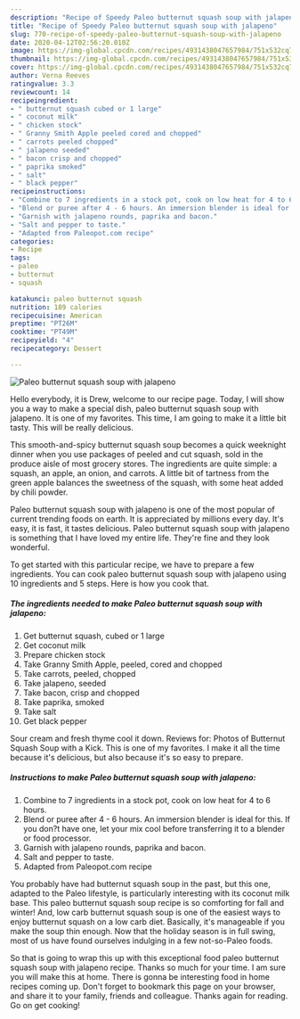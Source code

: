 ```yaml
---
description: "Recipe of Speedy Paleo butternut squash soup with jalapeno"
title: "Recipe of Speedy Paleo butternut squash soup with jalapeno"
slug: 770-recipe-of-speedy-paleo-butternut-squash-soup-with-jalapeno
date: 2020-04-12T02:56:20.010Z
image: https://img-global.cpcdn.com/recipes/4931438047657984/751x532cq70/paleo-butternut-squash-soup-with-jalapeno-recipe-main-photo.jpg
thumbnail: https://img-global.cpcdn.com/recipes/4931438047657984/751x532cq70/paleo-butternut-squash-soup-with-jalapeno-recipe-main-photo.jpg
cover: https://img-global.cpcdn.com/recipes/4931438047657984/751x532cq70/paleo-butternut-squash-soup-with-jalapeno-recipe-main-photo.jpg
author: Verna Reeves
ratingvalue: 3.3
reviewcount: 14
recipeingredient:
- " butternut squash cubed or 1 large"
- " coconut milk"
- " chicken stock"
- " Granny Smith Apple peeled cored and chopped"
- " carrots peeled chopped"
- " jalapeno seeded"
- " bacon crisp and chopped"
- " paprika smoked"
- " salt"
- " black pepper"
recipeinstructions:
- "Combine to 7 ingredients in a stock pot, cook on low heat for 4 to 6 hours."
- "Blend or puree after 4 - 6 hours. An immersion blender is ideal for this. If you don?t have one, let your mix cool before transferring it to a blender or food processor."
- "Garnish with jalapeno rounds, paprika and bacon."
- "Salt and pepper to taste."
- "Adapted from Paleopot.com recipe"
categories:
- Recipe
tags:
- paleo
- butternut
- squash

katakunci: paleo butternut squash 
nutrition: 189 calories
recipecuisine: American
preptime: "PT26M"
cooktime: "PT49M"
recipeyield: "4"
recipecategory: Dessert

---
```



![Paleo butternut squash soup with jalapeno](https://img-global.cpcdn.com/recipes/4931438047657984/751x532cq70/paleo-butternut-squash-soup-with-jalapeno-recipe-main-photo.jpg)

Hello everybody, it is Drew, welcome to our recipe page. Today, I will show you a way to make a special dish, paleo butternut squash soup with jalapeno. It is one of my favorites. This time, I am going to make it a little bit tasty. This will be really delicious.

This smooth-and-spicy butternut squash soup becomes a quick weeknight dinner when you use packages of peeled and cut squash, sold in the produce aisle of most grocery stores. The ingredients are quite simple: a squash, an apple, an onion, and carrots. A little bit of tartness from the green apple balances the sweetness of the squash, with some heat added by chili powder.

Paleo butternut squash soup with jalapeno is one of the most popular of current trending foods on earth. It is appreciated by millions every day. It's easy, it is fast, it tastes delicious. Paleo butternut squash soup with jalapeno is something that I have loved my entire life. They're fine and they look wonderful.


To get started with this particular recipe, we have to prepare a few ingredients. You can cook paleo butternut squash soup with jalapeno using 10 ingredients and 5 steps. Here is how you cook that.

##### The ingredients needed to make Paleo butternut squash soup with jalapeno:

1. Get  butternut squash, cubed or 1 large
1. Get  coconut milk
1. Prepare  chicken stock
1. Take  Granny Smith Apple, peeled, cored and chopped
1. Take  carrots, peeled, chopped
1. Take  jalapeno, seeded
1. Take  bacon, crisp and chopped
1. Take  paprika, smoked
1. Take  salt
1. Get  black pepper


Sour cream and fresh thyme cool it down. Reviews for: Photos of Butternut Squash Soup with a Kick. This is one of my favorites. I make it all the time because it&#39;s delicious, but also because it&#39;s so easy to prepare. 

##### Instructions to make Paleo butternut squash soup with jalapeno:

1. Combine to 7 ingredients in a stock pot, cook on low heat for 4 to 6 hours.
1. Blend or puree after 4 - 6 hours. An immersion blender is ideal for this. If you don?t have one, let your mix cool before transferring it to a blender or food processor.
1. Garnish with jalapeno rounds, paprika and bacon.
1. Salt and pepper to taste.
1. Adapted from Paleopot.com recipe


You probably have had butternut squash soup in the past, but this one, adapted to the Paleo lifestyle, is particularly interesting with its coconut milk base. This paleo butternut squash soup recipe is so comforting for fall and winter! And, low carb butternut squash soup is one of the easiest ways to enjoy butternut squash on a low carb diet. Basically, it&#39;s manageable if you make the soup thin enough. Now that the holiday season is in full swing, most of us have found ourselves indulging in a few not-so-Paleo foods. 

So that is going to wrap this up with this exceptional food paleo butternut squash soup with jalapeno recipe. Thanks so much for your time. I am sure you will make this at home. There is gonna be interesting food in home recipes coming up. Don't forget to bookmark this page on your browser, and share it to your family, friends and colleague. Thanks again for reading. Go on get cooking!
